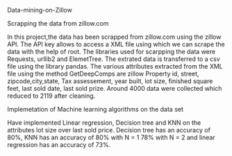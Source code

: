  Data-mining-on-Zillow


Scrapping the data from zillow.com

In this project,the data has been scrapped from zillow.com using the zillow API. The API key allows to access a XML file using which we can scrape the data with the help of root. The libraries used for scarpping the data were Requests, urllib2 and ElemetTree. The extrated data is transferred to a csv file using the library pandas. The various attributes extracted from the XML file using the method GetDeepComps are zillow Property id, street, zipcode,city,state, Tax assessement, year built, lot size, finished square feet, last sold date, last sold prize. Around 4000 data were collected which reduced to 2119 after cleaning. 


Implemetation of Machine learning algorithms on the data set

Have implemented Linear regression, Decision tree and KNN on the attributes lot size over last sold price. Decision tree has an accuracy of 80%, KNN has an accuracy of 80% with N = 1 78% with N = 2 and linear regression has an accuracy of 73%.  
